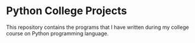 # Python College Projects

This repository contains the programs that I have written during my college course on Python programming language.
